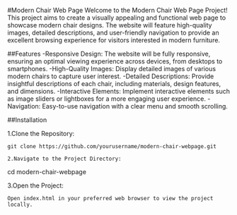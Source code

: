 #Modern Chair Web Page 
Welcome to the Modern Chair Web Page Project! This project aims to create a visually appealing and functional web page to showcase modern chair designs. The website will feature high-quality images, detailed descriptions, and user-friendly navigation to provide an excellent browsing experience for visitors interested in modern furniture.

##Features
-Responsive Design: The website will be fully responsive, ensuring an optimal viewing experience across devices, from desktops to smartphones.
-High-Quality Images: Display detailed images of various modern chairs to capture user interest.
-Detailed Descriptions: Provide insightful descriptions of each chair, including materials, design features, and dimensions.
-Interactive Elements: Implement interactive elements such as image sliders or lightboxes for a more engaging user experience.
-Navigation: Easy-to-use navigation with a clear menu and smooth scrolling.


##Installation

1.Clone the Repository:
```
git clone https://github.com/yourusername/modern-chair-webpage.git

2.Navigate to the Project Directory:
```
cd modern-chair-webpage

3.Open the Project:
```
Open index.html in your preferred web browser to view the project locally.


